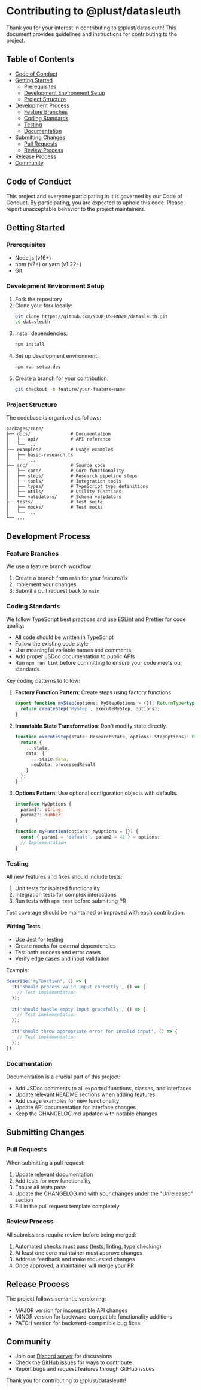 # Contributing to @plust/datasleuth

Thank you for your interest in contributing to @plust/datasleuth! This document provides guidelines and instructions for contributing to the project.

## Table of Contents

- [Code of Conduct](#code-of-conduct)
- [Getting Started](#getting-started)
  - [Prerequisites](#prerequisites)
  - [Development Environment Setup](#development-environment-setup)
  - [Project Structure](#project-structure)
- [Development Process](#development-process)
  - [Feature Branches](#feature-branches)
  - [Coding Standards](#coding-standards)
  - [Testing](#testing)
  - [Documentation](#documentation)
- [Submitting Changes](#submitting-changes)
  - [Pull Requests](#pull-requests)
  - [Review Process](#review-process)
- [Release Process](#release-process)
- [Community](#community)

## Code of Conduct

This project and everyone participating in it is governed by our Code of Conduct. By participating, you are expected to uphold this code. Please report unacceptable behavior to the project maintainers.

## Getting Started

### Prerequisites

- Node.js (v16+)
- npm (v7+) or yarn (v1.22+)
- Git

### Development Environment Setup

1. Fork the repository
2. Clone your fork locally:
   ```bash
   git clone https://github.com/YOUR_USERNAME/datasleuth.git
   cd datasleuth
   ```
3. Install dependencies:
   ```bash
   npm install
   ```
4. Set up development environment:
   ```bash
   npm run setup:dev
   ```
5. Create a branch for your contribution:
   ```bash
   git checkout -b feature/your-feature-name
   ```

### Project Structure

The codebase is organized as follows:

```
packages/core/
├── docs/               # Documentation
│   ├── api/            # API reference
│   └── ...
├── examples/           # Usage examples
│   ├── basic-research.ts
│   └── ...
├── src/                # Source code
│   ├── core/           # Core functionality
│   ├── steps/          # Research pipeline steps
│   ├── tools/          # Integration tools
│   ├── types/          # TypeScript type definitions
│   ├── utils/          # Utility functions
│   └── validators/     # Schema validators
├── tests/              # Test suite
│   ├── mocks/          # Test mocks
│   └── ...
└── ...
```

## Development Process

### Feature Branches

We use a feature branch workflow:

1. Create a branch from `main` for your feature/fix
2. Implement your changes
3. Submit a pull request back to `main`

### Coding Standards

We follow TypeScript best practices and use ESLint and Prettier for code quality:

- All code should be written in TypeScript
- Follow the existing code style
- Use meaningful variable names and comments
- Add proper JSDoc documentation to public APIs
- Run `npm run lint` before committing to ensure your code meets our standards

Key coding patterns to follow:

1. **Factory Function Pattern**: Create steps using factory functions.
   ```typescript
   export function myStep(options: MyStepOptions = {}): ReturnType<typeof createStep> {
     return createStep('MyStep', executeMyStep, options);
   }
   ```

2. **Immutable State Transformation**: Don't modify state directly.
   ```typescript
   function executeStep(state: ResearchState, options: StepOptions): Promise<ResearchState> {
     return {
       ...state,
       data: {
         ...state.data,
         newData: processedResult
       }
     };
   }
   ```

3. **Options Pattern**: Use optional configuration objects with defaults.
   ```typescript
   interface MyOptions {
     param1?: string;
     param2?: number;
   }
   
   function myFunction(options: MyOptions = {}) {
     const { param1 = 'default', param2 = 42 } = options;
     // Implementation
   }
   ```

### Testing

All new features and fixes should include tests:

1. Unit tests for isolated functionality
2. Integration tests for complex interactions
3. Run tests with `npm test` before submitting PR

Test coverage should be maintained or improved with each contribution.

#### Writing Tests

- Use Jest for testing
- Create mocks for external dependencies
- Test both success and error cases
- Verify edge cases and input validation

Example:

```typescript
describe('myFunction', () => {
  it('should process valid input correctly', () => {
    // Test implementation
  });
  
  it('should handle empty input gracefully', () => {
    // Test implementation
  });
  
  it('should throw appropriate error for invalid input', () => {
    // Test implementation
  });
});
```

### Documentation

Documentation is a crucial part of this project:

- Add JSDoc comments to all exported functions, classes, and interfaces
- Update relevant README sections when adding features
- Add usage examples for new functionality
- Update API documentation for interface changes
- Keep the CHANGELOG.md updated with notable changes

## Submitting Changes

### Pull Requests

When submitting a pull request:

1. Update relevant documentation
2. Add tests for new functionality
3. Ensure all tests pass
4. Update the CHANGELOG.md with your changes under the "Unreleased" section
5. Fill in the pull request template completely

### Review Process

All submissions require review before being merged:

1. Automated checks must pass (tests, linting, type checking)
2. At least one core maintainer must approve changes
3. Address feedback and make requested changes
4. Once approved, a maintainer will merge your PR

## Release Process

The project follows semantic versioning:

- MAJOR version for incompatible API changes
- MINOR version for backward-compatible functionality additions
- PATCH version for backward-compatible bug fixes

## Community

- Join our [Discord server](https://discord.gg/example) for discussions
- Check the [GitHub issues](https://github.com/example/datasleuth/issues) for ways to contribute
- Report bugs and request features through GitHub issues

Thank you for contributing to @plust/datasleuth!
